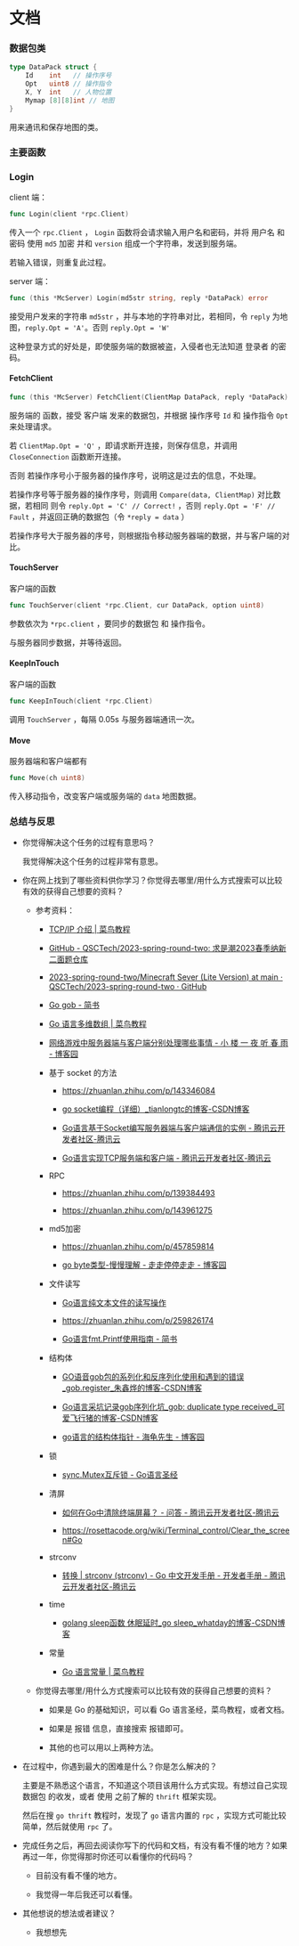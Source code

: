 # 文档

### 数据包类

```go
type DataPack struct {
    Id    int   // 操作序号
    Opt   uint8 // 操作指令
    X, Y  int   // 人物位置
    Mymap [8][8]int // 地图
}
```

用来通讯和保存地图的类。

### 主要函数

### Login

client 端：

```go
func Login(client *rpc.Client)
```

传入一个 `rpc.Client` ， `Login` 函数将会请求输入用户名和密码，并将 用户名 和 密码 使用 `md5`  加密 并和 `version` 组成一个字符串，发送到服务端。

若输入错误，则重复此过程。

server 端：

```go
func (this *McServer) Login(md5str string, reply *DataPack) error
```

接受用户发来的字符串 `md5str` ，并与本地的字符串对比，若相同，令 `reply` 为地图，`reply.Opt = 'A'`。否则 `reply.Opt = 'W'` 

这种登录方式的好处是，即使服务端的数据被盗，入侵者也无法知道 登录者 的密码。

#### FetchClient

```go
func (this *McServer) FetchClient(ClientMap DataPack, reply *DataPack) error
```

服务端的 函数，接受 客户端 发来的数据包，并根据 操作序号 `Id` 和 操作指令 `Opt` 来处理请求。

若 `ClientMap.Opt = 'Q'` ，即请求断开连接，则保存信息，并调用 `CloseConnection` 函数断开连接。

否则 若操作序号小于服务器的操作序号，说明这是过去的信息，不处理。

若操作序号等于服务器的操作序号，则调用 `Compare(data, ClientMap)` 对比数据，若相同 则令 `reply.Opt = 'C' // Correct!` ，否则 `reply.Opt = 'F' // Fault` ，并返回正确的数据包（令 `*reply = data` ）

若操作序号大于服务器的序号，则根据指令移动服务器端的数据，并与客户端的对比。

#### TouchServer

客户端的函数

```go
func TouchServer(client *rpc.Client, cur DataPack, option uint8)
```

参数依次为 `*rpc.client` ，要同步的数据包 和 操作指令。

与服务器同步数据，并等待返回。

#### KeepInTouch

客户端的函数

```go
func KeepInTouch(client *rpc.Client)
```

调用 `TouchServer` ，每隔 0.05s 与服务器端通讯一次。

#### Move

服务器端和客户端都有

```go
func Move(ch uint8)
```

传入移动指令，改变客户端或服务端的 `data` 地图数据。

### 总结与反思

- 你觉得解决这个任务的过程有意思吗？
  
  我觉得解决这个任务的过程非常有意思。

- 你在网上找到了哪些资料供你学习？你觉得去哪里/用什么方式搜索可以比较有效的获得自己想要的资料？
  
  - 参考资料：
    
    - [TCP/IP 介绍 | 菜鸟教程](https://www.runoob.com/tcpip/tcpip-intro.html)
    
    - [GitHub - QSCTech/2023-spring-round-two: 求是潮2023春季纳新二面题仓库](https://github.com/QSCTech/2023-spring-round-two)
    
    - [2023-spring-round-two/Minecraft Sever (Lite Version) at main · QSCTech/2023-spring-round-two · GitHub](https://github.com/QSCTech/2023-spring-round-two/tree/main/Minecraft%20Sever%20(Lite%20Version))
    
    - [Go gob - 简书](https://www.jianshu.com/p/b208cf559c41)
    
    - [Go 语言多维数组 | 菜鸟教程](https://www.runoob.com/go/go-multi-dimensional-arrays.html#:~:text=%E4%BA%8C%E7%BB%B4%E6%95%B0%E7%BB%84%E6%98%AF%E6%9C%80%E7%AE%80%E5%8D%95%E7%9A%84%E5%A4%9A%E7%BB%B4%E6%95%B0%E7%BB%84%EF%BC%8C%E4%BA%8C%E7%BB%B4%E6%95%B0%E7%BB%84%E6%9C%AC%E8%B4%A8%E4%B8%8A%E6%98%AF%E7%94%B1%E4%B8%80%E7%BB%B4%E6%95%B0%E7%BB%84%E7%BB%84%E6%88%90%E7%9A%84%E3%80%82.%20%E4%BA%8C%E7%BB%B4%E6%95%B0%E7%BB%84%E5%AE%9A%E4%B9%89%E6%96%B9%E5%BC%8F%E5%A6%82%E4%B8%8B%EF%BC%9A.%20variable_type%20%E4%B8%BA%20Go%20%E8%AF%AD%E8%A8%80%E7%9A%84%E6%95%B0%E6%8D%AE%E7%B1%BB%E5%9E%8B%EF%BC%8CarrayName%20%E4%B8%BA%E6%95%B0%E7%BB%84%E5%90%8D%EF%BC%8C%E4%BA%8C%E7%BB%B4%E6%95%B0%E7%BB%84%E5%8F%AF%E8%AE%A4%E4%B8%BA%E6%98%AF%E4%B8%80%E4%B8%AA%E8%A1%A8%E6%A0%BC%EF%BC%8Cx%20%E4%B8%BA%E8%A1%8C%EF%BC%8Cy,a%20%5B%20i%20%5D%20%5B%20j%20%5D%20%E6%9D%A5%E8%AE%BF%E9%97%AE%E3%80%82.)
    
    - [网络游戏中服务器端与客户端分别处理哪些事情 - 小 楼 一 夜 听 春 雨 - 博客园](https://www.cnblogs.com/kex1n/archive/2012/05/29/2523992.html)
    
    - 基于 socket 的方法
      
      - https://zhuanlan.zhihu.com/p/143346084
      
      - [go socket编程（详细）_tianlongtc的博客-CSDN博客](https://blog.csdn.net/tianlongtc/article/details/80163661)
      
      - [Go语言基于Socket编写服务器端与客户端通信的实例 - 腾讯云开发者社区-腾讯云](https://cloud.tencent.com/developer/article/1073200)
      
      - [Go语言实现TCP服务端和客户端 - 腾讯云开发者社区-腾讯云](https://cloud.tencent.com/developer/article/1733034)    
    
    - RPC
      
      - https://zhuanlan.zhihu.com/p/139384493
      
      - https://zhuanlan.zhihu.com/p/143961275
    
    - md5加密
      
      - https://zhuanlan.zhihu.com/p/457859814
      
      - [go byte类型-慢慢理解 - 走走停停走走 - 博客园](https://www.cnblogs.com/zccst/p/14054009.html)
    
    - 文件读写
      
      - [Go语言纯文本文件的读写操作](http://c.biancheng.net/view/4556.html)
      
      - https://zhuanlan.zhihu.com/p/259826174
      
      - [Go语言fmt.Printf使用指南 - 简书](https://www.jianshu.com/p/40cbdc02e4b5)
    
    - 结构体
      
      - [GO语音gob包的系列化和反序列化使用和遇到的错误_gob.register_朱鑫烨的博客-CSDN博客](https://blog.csdn.net/weixin_44001557/article/details/102816811?spm=1001.2014.3001.5502) 
      
      - [Go语言采坑记录gob序列化坑_gob: duplicate type received_可爱飞行猪的博客-CSDN博客](https://blog.csdn.net/GeMarK/article/details/89357013)
      
      - [go语言的结构体指针 - 海龟先生 - 博客园](https://www.cnblogs.com/haiguixiansheng/p/10613754.html)
    
    - 锁
      
      - [sync.Mutex互斥锁 - Go语言圣经](https://gopl-zh.github.io/ch9/ch9-02.html)
    
    - 清屏
      
      - [如何在Go中清除终端屏幕？ - 问答 - 腾讯云开发者社区-腾讯云](https://cloud.tencent.com/developer/ask/sof/142335)
      
      - https://rosettacode.org/wiki/Terminal_control/Clear_the_screen#Go
    
    - strconv
      
      - [转换 | strconv (strconv) - Go 中文开发手册 - 开发者手册 - 腾讯云开发者社区-腾讯云](https://cloud.tencent.com/developer/section/1144302)
    
    - time
      
      - [golang sleep函数 休眠延时_go sleep_whatday的博客-CSDN博客](https://blog.csdn.net/whatday/article/details/102637905)
    
    - 常量
      
      - [Go 语言常量 | 菜鸟教程](https://www.runoob.com/go/go-constants.html)
  
  - 你觉得去哪里/用什么方式搜索可以比较有效的获得自己想要的资料？
    
    - 如果是 Go 的基础知识，可以看 Go 语言圣经，菜鸟教程，或者文档。
    
    - 如果是 报错 信息，直接搜索 报错即可。
    
    - 其他的也可以用以上两种方法。

- 在过程中，你遇到最大的困难是什么？你是怎么解决的？
  
  主要是不熟悉这个语言，不知道这个项目该用什么方式实现。有想过自己实现 数据包 的收发，或者 使用 之前了解的 `thrift` 框架实现。
  
  然后在搜 `go thrift` 教程时，发现了 `go`  语言内置的 `rpc` ，实现方式可能比较简单，然后就使用 `rpc` 了。

- 完成任务之后，再回去阅读你写下的代码和文档，有没有看不懂的地方？如果再过一年，你觉得那时你还可以看懂你的代码吗？
  
  - 目前没有看不懂的地方。
  
  - 我觉得一年后我还可以看懂。

- 其他想说的想法或者建议？
  
  - 我想想先

            

